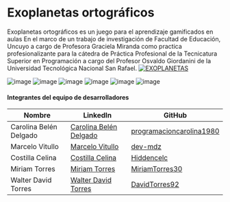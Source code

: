# Exoplanetas ortográficos
Exoplanetas ortográficos es un juego para el aprendizaje gamificados en aulas
En el marco de un trabajo de investigación de Facultad de Educación, Uncuyo a cargo de Profesora Graciela Miranda como practica profesionalizante para la cátedra de Práctica Profesional de la Tecnicatura Superior en Programación a cargo del Profesor Osvaldo Giordanini de la Universidad Tecnológica Nacional San Rafael.
<a href='https://postimg.cc/BjFnfRpc' target='_blank'><img src='https://i.postimg.cc/BjFnfRpc/EXOPLANETAS.gif' border='0' alt='EXOPLANETAS'/></a>


![image](https://github.com/programacioncarolina1980/Exoplanetas-Ortograficos/assets/98441984/195fd00d-0817-40e3-af33-1609992f8afc)
![image](https://github.com/programacioncarolina1980/Exoplanetas-Ortograficos/assets/98441984/028177af-cb6c-4cbc-9152-38effc616199)
![image](https://github.com/programacioncarolina1980/Exoplanetas-Ortograficos/assets/98441984/1c1441b9-b873-4a2a-80ba-8930b52efd70)
![image](https://github.com/programacioncarolina1980/Exoplanetas-Ortograficos/assets/98441984/a6499ebd-601f-442b-bc7e-d913d09348a6)
![image](https://github.com/programacioncarolina1980/Exoplanetas-Ortograficos/assets/98441984/f2aa6e17-b94e-4fb9-8e00-f9bc166a32cb)
![image](https://github.com/programacioncarolina1980/Exoplanetas-Ortograficos/assets/98441984/546e565d-e4f9-469c-9b74-ee4f0d2561e1)

#### Integrantes del equipo de desarrolladores

| Nombre               | LinkedIn                                               | GitHub                                      |
| -------------------- | ------------------------------------------------------ | ------------------------------------------- |
| Carolina Belén Delgado | [Carolina Belén Delgado](https://www.linkedin.com/in/carolina-belén-delgado-558843219/) | [programacioncarolina1980](https://github.com/programacioncarolina1980) |
| Marcelo Vitullo      | [Marcelo Vitullo](https://www.linkedin.com/in/marcelo-vit) | [dev-mdz](https://github.com/dev-mdz) |
| Costilla Celina      | [Costilla Celina](https://www.linkedin.com/in/celinacostilla31323344/) | [Hiddencelc](https://github.com/users/Hiddencelc/) |
| Miriam Torres        | [Miriam Torres](https://www.linkedin.com/in/miriam-torres-63b3a8227/) | [MiriamTorres30](https://github.com/MiriamTorres30) |
| Walter David Torres  | [Walter David Torres](https://www.linkedin.com/in/david-torres-6668b3253/) | [DavidTorres92](https://github.com/DavidTorres92) |

